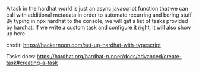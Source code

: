 A task in the hardhat world is just an async javascript function that we can call with additional metadata in order to automate recurring and boring stuff. By typing in npx hardhat to the console, we will get a list of tasks provided by hardhat. If we write a custom task and configure it right, it will also show up here.

credit: https://hackernoon.com/set-up-hardhat-with-typescript

Tasks docs: https://hardhat.org/hardhat-runner/docs/advanced/create-task#creating-a-task
